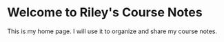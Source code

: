 # Welcome to Riley's Course Notes

This is my home page. I will use it to organize and share my course notes.